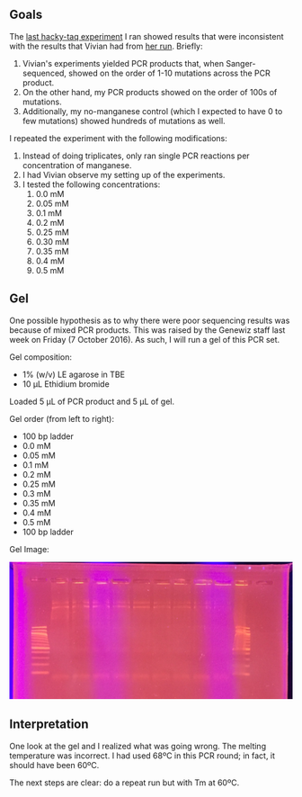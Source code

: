 ## Goals

The [last hacky-taq experiment](../20161006-hackytaq-replicates/20161006-hackytaq-replicate.md) I ran showed results that were inconsistent with the results that Vivian had from [her run](../20160920-Taq-Mn-mutagenesis/20160912-mgcl2-taq-series.md). Briefly:

1. Vivian's experiments yielded PCR products that, when Sanger-sequenced, showed on the order of 1-10 mutations across the PCR product.
1. On the other hand, my PCR products showed on the order of 100s of mutations.
1. Additionally, my no-manganese control (which I expected to have 0 to few mutations) showed hundreds of mutations as well.

I repeated the experiment with the following modifications:

1. Instead of doing triplicates, only ran single PCR reactions per concentration of manganese.
1. I had Vivian observe my setting up of the experiments.
1. I tested the following concentrations:
    1. 0.0 mM
    1. 0.05 mM
    1. 0.1 mM
    1. 0.2 mM
    1. 0.25 mM
    1. 0.30 mM
    1. 0.35 mM
    1. 0.4 mM
    1. 0.5 mM

## Gel

One possible hypothesis as to why there were poor sequencing results was because of mixed PCR products. This was raised by the Genewiz staff last week on Friday (7 October 2016). As such, I will run a gel of this PCR set.

Gel composition:

- 1% (w/v) LE agarose in TBE
- 10 µL Ethidium bromide

Loaded 5 µL of PCR product and 5 µL of gel.

Gel order (from left to right):

- 100 bp ladder
- 0.0 mM
- 0.05 mM
- 0.1 mM
- 0.2 mM
- 0.25 mM
- 0.3 mM
- 0.35 mM
- 0.4 mM
- 0.5 mM
- 100 bp ladder

Gel Image:

![gel](./gel.jpg)

## Interpretation

One look at the gel and I realized what was going wrong. The melting temperature was incorrect. I had used 68ºC in this PCR round; in fact, it should have been 60ºC.

The next steps are clear: do a repeat run but with Tm at 60ºC.

